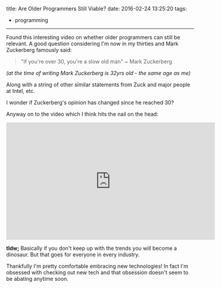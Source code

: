 title: Are Older Programmers Still Viable?
date: 2016-02-24 13:25:20
tags:
 - programming
---

Found this interesting video on whether older programmers can still be relevant. A good question considering I'm now in my thirties and Mark Zuckerberg famously said:

> "If you're over 30, you're a slow old man" ~ Mark Zuckerberg

*(at the time of writing Mark Zuckerberg is 32yrs old - the same age as me)*

Along with a string of other similar statements from Zuck and major people at Intel, etc.

I wonder if Zuckerberg's opinion has changed since he reached 30?

Anyway on to the video which I think hits the nail on the head:

<iframe title="Are Older Programmers Still Viable Video by an older programmer" width="560" height="315" src="https://www.youtube.com/embed/hUfbfA481qQ" frameborder="0" allowfullscreen></iframe>

**tldw;** Basically if you don't keep up with the trends you will become a dinosaur. But that goes for everyone in every industry.

Thankfully I'm pretty comfortable embracing new technologies! In fact I'm obsessed with checking out new tech and that obsession doesn't seem to be abating anytime soon.
